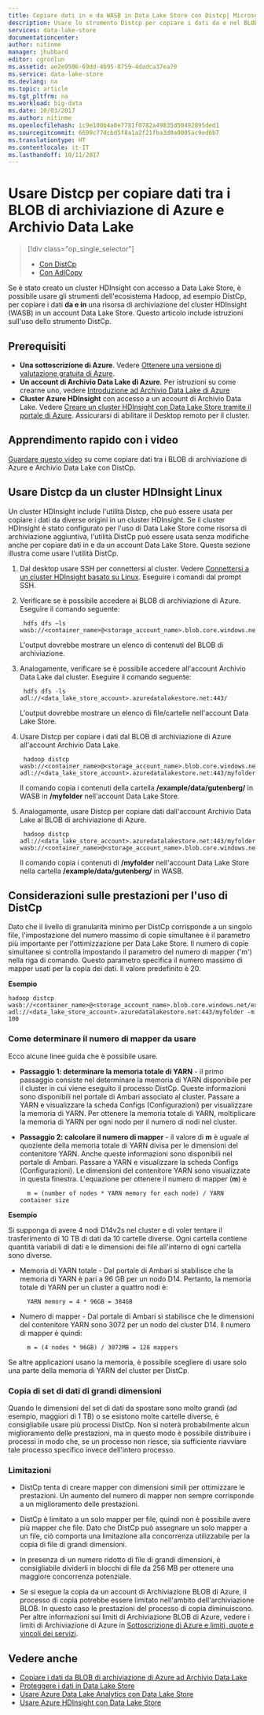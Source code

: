 ```yaml
---
title: Copiare dati in e da WASB in Data Lake Store con Distcp| Microsoft Azure
description: Usare lo strumento Distcp per copiare i dati da e nel BLOB di Archiviazione di Azure ad Archivio Data Lake
services: data-lake-store
documentationcenter: 
author: nitinme
manager: jhubbard
editor: cgronlun
ms.assetid: ae2e9506-69dd-4b95-8759-4dadca37ea70
ms.service: data-lake-store
ms.devlang: na
ms.topic: article
ms.tgt_pltfrm: na
ms.workload: big-data
ms.date: 10/03/2017
ms.author: nitinme
ms.openlocfilehash: 1c9e100b4a0e7781f0782a49835d50492895ded1
ms.sourcegitcommit: 6699c77dcbd5f8a1a2f21fba3d0a0005ac9ed6b7
ms.translationtype: HT
ms.contentlocale: it-IT
ms.lasthandoff: 10/11/2017
---
```

# <a name="use-distcp-to-copy-data-between-azure-storage-blobs-and-data-lake-store"></a>Usare Distcp per copiare dati tra i BLOB di archiviazione di Azure e Archivio Data Lake
> [!div class="op_single_selector"]
> * [Con DistCp](data-lake-store-copy-data-wasb-distcp.md)
> * [Con AdlCopy](data-lake-store-copy-data-azure-storage-blob.md)
>
>

Se è stato creato un cluster HDInsight con accesso a Data Lake Store, è possibile usare gli strumenti dell'ecosistema Hadoop, ad esempio DistCp, per copiare i dati **da e in** una risorsa di archiviazione del cluster HDInsight (WASB) in un account Data Lake Store. Questo articolo include istruzioni sull'uso dello strumento DistCp.

## <a name="prerequisites"></a>Prerequisiti

* **Una sottoscrizione di Azure**. Vedere [Ottenere una versione di valutazione gratuita di Azure](https://azure.microsoft.com/pricing/free-trial/).
* **Un account di Archivio Data Lake di Azure**. Per istruzioni su come crearne uno, vedere [Introduzione ad Archivio Data Lake di Azure](data-lake-store-get-started-portal.md)
* **Cluster Azure HDInsight** con accesso a un account di Archivio Data Lake. Vedere [Creare un cluster HDInsight con Data Lake Store tramite il portale di Azure](data-lake-store-hdinsight-hadoop-use-portal.md). Assicurarsi di abilitare il Desktop remoto per il cluster.

## <a name="do-you-learn-fast-with-videos"></a>Apprendimento rapido con i video
[Guardare questo video](https://mix.office.com/watch/1liuojvdx6sie) su come copiare dati tra i BLOB di archiviazione di Azure e Archivio Data Lake con DistCp.

## <a name="use-distcp-from-an-hdinsight-linux-cluster"></a>Usare Distcp da un cluster HDInsight Linux

Un cluster HDInsight include l'utilità Distcp, che può essere usata per copiare i dati da diverse origini in un cluster HDInsight. Se il cluster HDInsight è stato configurato per l'uso di Data Lake Store come risorsa di archiviazione aggiuntiva, l'utilità DistCp può essere usata senza modifiche anche per copiare dati in e da un account Data Lake Store. Questa sezione illustra come usare l'utilità DistCp.

1. Dal desktop usare SSH per connettersi al cluster. Vedere [Connettersi a un cluster HDInsight basato su Linux](../hdinsight/hdinsight-hadoop-linux-use-ssh-unix.md). Eseguire i comandi dal prompt SSH.

2. Verificare se è possibile accedere ai BLOB di archiviazione di Azure. Eseguire il comando seguente:

        hdfs dfs –ls wasb://<container_name>@<storage_account_name>.blob.core.windows.net/

    L'output dovrebbe mostrare un elenco di contenuti del BLOB di archiviazione.

3. Analogamente, verificare se è possibile accedere all'account Archivio Data Lake dal cluster. Eseguire il comando seguente:

        hdfs dfs -ls adl://<data_lake_store_account>.azuredatalakestore.net:443/

    L'output dovrebbe mostrare un elenco di file/cartelle nell'account Data Lake Store.

4. Usare Distcp per copiare i dati dal BLOB di archiviazione di Azure all'account Archivio Data Lake.

        hadoop distcp wasb://<container_name>@<storage_account_name>.blob.core.windows.net/example/data/gutenberg adl://<data_lake_store_account>.azuredatalakestore.net:443/myfolder

    Il comando copia i contenuti della cartella **/example/data/gutenberg/** in WASB in **/myfolder** nell'account Data Lake Store.

5. Analogamente, usare Distcp per copiare dati dall'account Archivio Data Lake al BLOB di archiviazione di Azure.

        hadoop distcp adl://<data_lake_store_account>.azuredatalakestore.net:443/myfolder wasb://<container_name>@<storage_account_name>.blob.core.windows.net/example/data/gutenberg

    Il comando copia i contenuti di **/myfolder** nell'account Data Lake Store nella cartella **/example/data/gutenberg/** in WASB.

## <a name="performance-considerations-while-using-distcp"></a>Considerazioni sulle prestazioni per l'uso di DistCp

Dato che il livello di granularità minimo per DistCp corrisponde a un singolo file, l'impostazione del numero massimo di copie simultanee è il parametro più importante per l'ottimizzazione per Data Lake Store. Il numero di copie simultanee si controlla impostando il parametro del numero di mapper ('m') nella riga di comando. Questo parametro specifica il numero massimo di mapper usati per la copia dei dati. Il valore predefinito è 20.

**Esempio**

    hadoop distcp wasb://<container_name>@<storage_account_name>.blob.core.windows.net/example/data/gutenberg adl://<data_lake_store_account>.azuredatalakestore.net:443/myfolder -m 100

### <a name="how-do-i-determine-the-number-of-mappers-to-use"></a>Come determinare il numero di mapper da usare

Ecco alcune linee guida che è possibile usare.

* **Passaggio 1: determinare la memoria totale di YARN** - il primo passaggio consiste nel determinare la memoria di YARN disponibile per il cluster in cui viene eseguito il processo DistCp. Queste informazioni sono disponibili nel portale di Ambari associato al cluster. Passare a YARN e visualizzare la scheda Configs (Configurazioni) per visualizzare la memoria di YARN. Per ottenere la memoria totale di YARN, moltiplicare la memoria di YARN per ogni nodo per il numero di nodi nel cluster.

* **Passaggio 2: calcolare il numero di mapper** - il valore di **m** è uguale al quoziente della memoria totale di YARN divisa per le dimensioni del contenitore YARN. Anche queste informazioni sono disponibili nel portale di Ambari. Passare a YARN e visualizzare la scheda Configs (Configurazioni). Le dimensioni del contenitore YARN sono visualizzate in questa finestra. L'equazione per ottenere il numero di mapper (**m**) è

        m = (number of nodes * YARN memory for each node) / YARN container size

**Esempio**

Si supponga di avere 4 nodi D14v2s nel cluster e di voler tentare il trasferimento di 10 TB di dati da 10 cartelle diverse. Ogni cartella contiene quantità variabili di dati e le dimensioni dei file all'interno di ogni cartella sono diverse.

* Memoria di YARN totale - Dal portale di Ambari si stabilisce che la memoria di YARN è pari a 96 GB per un nodo D14. Pertanto, la memoria totale di YARN per un cluster a quattro nodi è: 

        YARN memory = 4 * 96GB = 384GB

* Numero di mapper - Dal portale di Ambari si stabilisce che le dimensioni del contenitore YARN sono 3072 per un nodo del cluster D14. Il numero di mapper è quindi:

        m = (4 nodes * 96GB) / 3072MB = 128 mappers

Se altre applicazioni usano la memoria, è possibile scegliere di usare solo una parte della memoria di YARN del cluster per DistCp.

### <a name="copying-large-datasets"></a>Copia di set di dati di grandi dimensioni

Quando le dimensioni del set di dati da spostare sono molto grandi (ad esempio, maggiori di 1 TB) o se esistono molte cartelle diverse, è consigliabile usare più processi DistCp. Non si noterà probabilmente alcun miglioramento delle prestazioni, ma in questo modo è possibile distribuire i processi in modo che, se un processo non riesce, sia sufficiente riavviare tale processo specifico invece dell'intero processo.

### <a name="limitations"></a>Limitazioni

* DistCp tenta di creare mapper con dimensioni simili per ottimizzare le prestazioni. Un aumento del numero di mapper non sempre corrisponde a un miglioramento delle prestazioni.

* DistCp è limitato a un solo mapper per file, quindi non è possibile avere più mapper che file. Dato che DistCp può assegnare un solo mapper a un file, ciò comporta una limitazione alla concorrenza utilizzabile per la copia di file di grandi dimensioni.

* In presenza di un numero ridotto di file di grandi dimensioni, è consigliabile dividerli in blocchi di file da 256 MB per ottenere una maggiore concorrenza potenziale. 
 
* Se si esegue la copia da un account di Archiviazione BLOB di Azure, il processo di copia potrebbe essere limitato nell'ambito dell'archiviazione BLOB. In questo caso le prestazioni del processo di copia diminuiscono. Per altre informazioni sui limiti di Archiviazione BLOB di Azure, vedere i limiti di Archiviazione di Azure in [Sottoscrizione di Azure e limiti, quote e vincoli dei servizi](../azure-subscription-service-limits.md).

## <a name="see-also"></a>Vedere anche
* [Copiare i dati da BLOB di archiviazione di Azure ad Archivio Data Lake](data-lake-store-copy-data-azure-storage-blob.md)
* [Proteggere i dati in Data Lake Store](data-lake-store-secure-data.md)
* [Usare Azure Data Lake Analytics con Data Lake Store](../data-lake-analytics/data-lake-analytics-get-started-portal.md)
* [Usare Azure HDInsight con Data Lake Store](data-lake-store-hdinsight-hadoop-use-portal.md)
